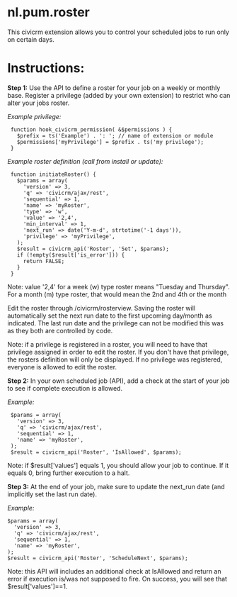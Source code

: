 nl.pum.roster
=============

This civicrm extension allows you to control your scheduled jobs to run only on certain days.

Instructions:
=============

**Step 1:** Use the API to define a roster for your job on a weekly or monthly base. Register a privilege (added by your own extension) to restrict who can alter your jobs roster.

*Example privilege:*

     function hook_civicrm_permission( &$permissions ) {
       $prefix = ts('Example') . ': '; // name of extension or module
       $permissions['myPrivilege'] = $prefix . ts('my privilege');
     }

*Example roster definition (call from install or update):*

     function initiateRoster() {
       $params = array(
         'version' => 3,
         'q' => 'civicrm/ajax/rest',
         'sequential' => 1,
         'name' => 'myRoster',
         'type' => 'w',
         'value' => '2,4',
         'min_interval' => 1,
         'next_run' => date('Y-m-d', strtotime('-1 days')),
         'privilege' => 'myPrivilege',
       );
       $result = civicrm_api('Roster', 'Set', $params);
       if (!empty($result['is_error'])) {
         return FALSE;
       }
     }

Note: value '2,4' for a week (w) type roster means "Tuesday and Thursday". For a month (m) type roster, that would mean the 2nd and 4th or the month

Edit the roster through /civicrm/rosterview. Saving the roster will automatically set the next run date to the first upcoming day/month as indicated.
The last run date and the privilege can not be modified this was as they both are controlled by code.

Note: if a privilege is registered in a roster, you will need to have that privilege assigned in order to edit the roster.
If you don't have that privilege, the rosters definition will only be displayed.
If no privilege was registered, everyone is allowed to edit the roster.


**Step 2:** In your own scheduled job (API), add a check at the start of your job to see if complete execution is allowed.

*Example:*

     $params = array(
       'version' => 3,
       'q' => 'civicrm/ajax/rest',
       'sequential' => 1,
       'name' => 'myRoster',
     );
     $result = civicrm_api('Roster', 'IsAllowed', $params);

Note: if $result['values'] equals 1, you should allow your job to continue. If it equals 0, bring further execution to a halt.


**Step 3:** At the end of your job, make sure to update the next_run date (and implicitly set the last run date).

*Example:*

    $params = array(
      'version' => 3,
      'q' => 'civicrm/ajax/rest',
      'sequential' => 1,
      'name' => 'myRoster',
    );
    $result = civicrm_api('Roster', 'ScheduleNext', $params);

Note: this API will includes an additional check at IsAllowed and return an error if execution is/was not supposed to fire. On success, you will see that $result['values']==1.
